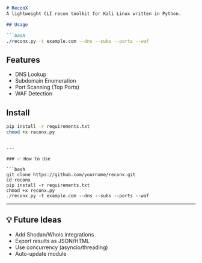 ````markdown
# ReconX
A lightweight CLI recon toolkit for Kali Linux written in Python.

## Usage

```bash
./reconx.py -t example.com --dns --subs --ports --waf
````

## Features

* DNS Lookup
* Subdomain Enumeration
* Port Scanning (Top Ports)
* WAF Detection

## Install

```bash
pip install -r requirements.txt
chmod +x reconx.py
```

````

---

### ✅ How to Use

```bash
git clone https://github.com/yourname/reconx.git
cd reconx
pip install -r requirements.txt
chmod +x reconx.py
./reconx.py -t example.com --dns --subs --ports --waf
````

---

## 💡 Future Ideas

* Add Shodan/Whois integrations
* Export results as JSON/HTML
* Use concurrency (asyncio/threading)
* Auto-update module
